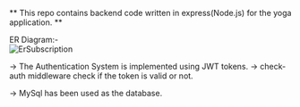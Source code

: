 ** This repo contains backend code written in express(Node.js) for the yoga application. **

ER Diagram:- <br>
![ErSubscription](https://user-images.githubusercontent.com/69671818/208307549-361b5d67-41fb-4bc6-bfa3-034999aeb519.jpg)

-> The Authentication System is implemented using JWT tokens.
-> check-auth middleware check if the token is valid or not.

-> MySql has been used as the database.
